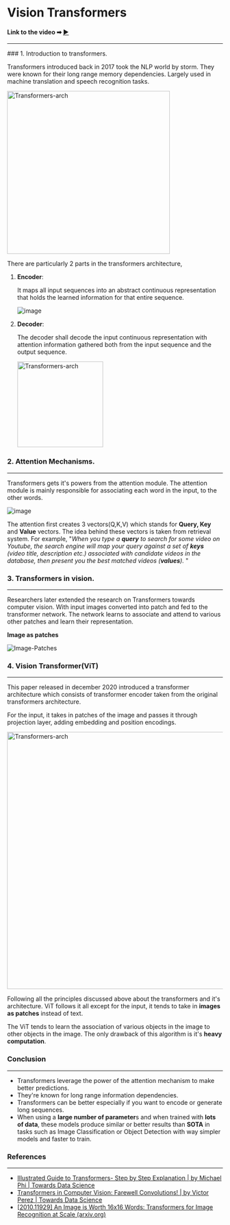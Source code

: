 # Vision Transformers

#### Link to the video ➡ [▶](https://youtu.be/3QTltiwcncc)

<hr>
### 1. Introduction to transformers.

Transformers introduced back in 2017 took the NLP world by storm. They were known for their long range memory dependencies. Largely used in machine translation and speech recognition tasks.

<img src="https://user-images.githubusercontent.com/30192967/137615858-8f42b391-f71b-4dcc-aa7a-4feaac79bbdc.png" alt="Transformers-arch" width="380" align="center" />

There are particularly 2 parts in the transformers architecture,

1. **Encoder**:

   It maps all input sequences into an abstract continuous representation that holds the learned information for that entire sequence.

   ![image](https://user-images.githubusercontent.com/30192967/137616090-ae5dbf1b-b9dd-4bbc-867a-ab0c37bf912f.png)

   

2. **Decoder**:

   The decoder shall decode the input continuous representation with attention information gathered both from the input sequence and the output sequence.

   <img src="https://user-images.githubusercontent.com/30192967/137616182-2e1ca886-28af-4268-8609-17c7dbef0706.png" alt="Transformers-arch" width="200" align="center" />

### 2. Attention Mechanisms. 

<hr>

Transformers gets it's powers from the attention module. The attention module is mainly responsible for associating each word in the input, to the other words.

![image](https://user-images.githubusercontent.com/30192967/137616363-8071a3a7-ae53-4b88-af47-272300524dda.png)

The attention first creates 3 vectors(Q,K,V) which stands for **Query, Key** and **Value** vectors.
The idea behind these vectors is taken from retrieval system. For example,
"*When you type a **query** to search for some video on Youtube, the search engine will map your query against a set of **keys** (video title, description etc.) associated with candidate videos in the database, then present you the best matched videos (**values**).* "

### 3. Transformers in vision.

<hr>

Researchers later extended the research on Transformers towards computer vision. With input images converted into patch and fed to the transformer network. The network learns to associate and attend to various other patches and learn their representation.

**Image as patches**

![Image-Patches](https://keras.io/img/examples/vision/image_classification_with_vision_transformer/image_classification_with_vision_transformer_15_2.png)

### 4. Vision Transformer(ViT)

<hr>

This paper released in december 2020 introduced a transformer architecture which consists of transformer encoder taken from the original transformers architecture. 

For the input, it takes in patches of the image and passes it through projection layer, adding embedding and position encodings. 

<img src="https://user-images.githubusercontent.com/30192967/137616910-0c279c6d-40be-48ee-b99b-6a30db3c6874.png" alt="Transformers-arch" width="600" align="center" />

Following all the principles discussed above about the transformers and it's architecture. ViT follows it all except for the input, it tends to take in **images as patches** instead of text.

The ViT tends to learn the association of various objects in the image to other objects in the image.
The only drawback of this algorithm is it's **heavy computation**.  

### Conclusion

<hr>

- Transformers leverage the power of the attention mechanism to make better predictions.
- They're known for long range information dependencies.
- Transformers can be better especially if you want to encode or generate long sequences.
- When using a **large number of parameter**s and when trained with **lots of data**, these models produce similar or better results than **SOTA** in tasks such as Image Classification or Object Detection with way simpler models and faster to train.

### References

<hr>

- [Illustrated Guide to Transformers- Step by Step Explanation | by Michael Phi | Towards Data Science](https://towardsdatascience.com/illustrated-guide-to-transformers-step-by-step-explanation-f74876522bc0)
- [Transformers in Computer Vision: Farewell Convolutions! | by Victor Perez | Towards Data Science](https://towardsdatascience.com/transformers-in-computer-vision-farewell-convolutions-f083da6ef8ab)
- [[2010.11929\] An Image is Worth 16x16 Words: Transformers for Image Recognition at Scale (arxiv.org)](https://arxiv.org/abs/2010.11929)




